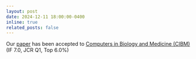 ```yaml
---
layout: post
date: 2024-12-11 18:00:00-0400
inline: true
related_posts: false
---
```


Our [paper](https://www.sciencedirect.com/science/article/pii/S0010482524016561) has been accepted to [Computers in Biology and Medicine (CIBM)](https://www.sciencedirect.com/journal/computers-in-biology-and-medicine) (IF 7.0, JCR Q1, Top 6.0%)